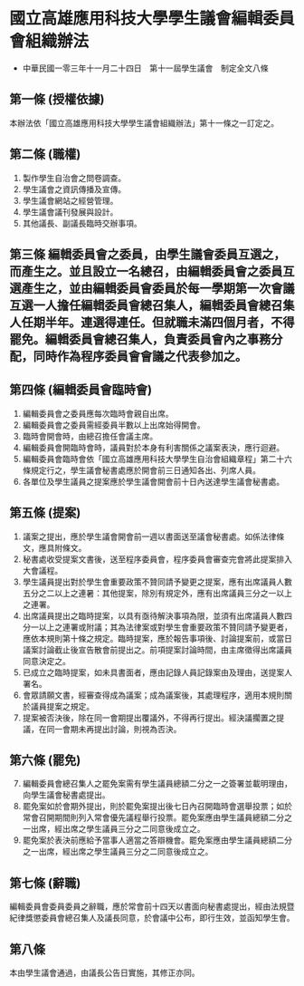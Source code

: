 # 國立高雄應用科技大學學生議會編輯委員會組織辦法

* 中華民國一零三年十一月二十四日　第十一屆學生議會　制定全文八條

## 第一條 (授權依據)

本辦法依「國立高雄應用科技大學學生議會組織辦法」第十一條之一訂定之。

## 第二條 (職權)

1.   製作學生自治會之問卷調查。
2.   學生議會之資訊傳播及宣傳。
3.   學生議會網站之經營管理。
4.   學生議會議刊發展與設計。
5.   其他議長、副議長臨時交辦事項。

## 第三條 編輯委員會之委員，由學生議會委員互選之，而產生之。並且設立一名總召，由編輯委員會之委員互選產生之，並由編輯委員會委員於每一學期第一次會議互選一人擔任編輯委員會總召集人，編輯委員會總召集人任期半年。連選得連任。但就職未滿四個月者，不得罷免。編輯委員會總召集人，負責委員會內之事務分配，同時作為程序委員會會議之代表參加之。

## 第四條 (編輯委員會臨時會)

1.   編輯委員會之委員應每次臨時會親自出席。
2.   編輯委員會之委員需經委員半數以上出席始得開會。
3.   臨時會開會時，由總召擔任會議主席。
4.   編輯委員會開臨時會時，議員對於本身有利害關係之議案表決，應行迴避。
5.   編輯委員會臨時會依「國立高雄應用科技大學學生自治會組織章程」第二十六條規定行之，學生議會秘書處應於開會前三日通知各出、列席人員。
6.   各單位及學生議員之提案應於學生議會開會前十日內送達學生議會秘書處。

## 第五條 (提案)

1.   議案之提出，應於學生議會開會前一週以書面送至議會秘書處。如係法律條文，應具附條文。
2.   秘書處收受提案文書後，送至程序委員會，程序委員會審查完會將此提案排入大會議程。
3.   學生議員提出對於學生會重要政策不贊同請予變更之提案，應有出席議員人數五分之二以上之連暑：其他提案，除別有規定外，應有出席議員三分之一以上之連署。
4.   出席議員提出之臨時提案，以具有亟待解決事項為限，並須有出席議員人數四分一以上之連署或附議；其為法律案或對學生會重要政策不贊同請予變更者，應依本規則第十條之規定。臨時提案，應於報告事項後、討論提案前，或當日議案討論截止後宣告散會前提出之。前項提案討論時間，由主席徵得出席議員同意決定之。
5.   已成立之臨時提案，如未具書面者，應由記錄人員記錄案由及理由，送提案人署名。
6.   會眾請願文書，經審查得成為議案；成為議案後，其處理程序，適用本規則關於議員提案之規定。
7.   提案被否決後，除在同一會期提出覆議外，不得再行提出。經決議擱置之提議，在同一會期未再提出討論，則視為否決。

## 第六條 (罷免)

7.   編輯委員會總召集人之罷免案需有學生議員總額二分之一之簽署並載明理由，向學生議會秘書處提出。
8.   罷免案如於會期外提出，則於罷免案提出後七日內召開臨時會選舉投票；如於常會召開期間則列入常會優先議程舉行投票。罷免案應由學生議員總額二分之一出席，經出席之學生議員三分之二同意後成立之。
9.   罷免案於表決前應給予當事人適當之答辯機會。罷免案應由學生議員總額二分之一出席，經出席之學生議員三分之二同意後成立之。

## 第七條 (辭職)

編輯委員會委員委員之辭職，應於常會前十四天以書面向秘書處提出，經由法規暨紀律獎懲委員會總召集人及議長同意，於會議中公布，即行生效，並函知學生會。

## 第八條

本由學生議會通過，由議長公告日實施，其修正亦同。